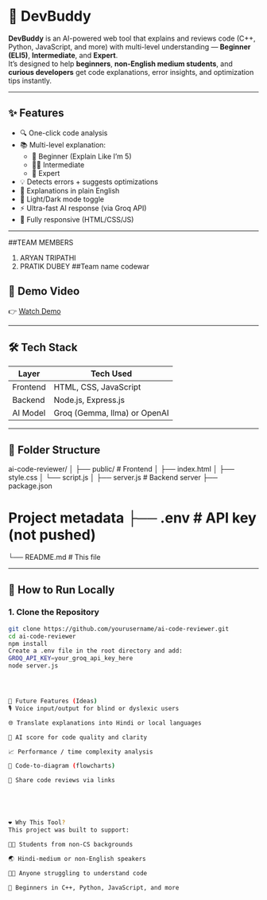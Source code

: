  # 🤖 DevBuddy

**DevBuddy** is an AI-powered web tool that explains and reviews code (C++, Python, JavaScript, and more) with multi-level understanding — **Beginner (ELI5)**, **Intermediate**, and **Expert**.  
It’s designed to help **beginners**, **non-English medium students**, and **curious developers** get code explanations, error insights, and optimization tips instantly.

---

## ✨ Features

- 🔍 One-click code analysis
- 📚 Multi-level explanation:
  - 🧒 Beginner (Explain Like I’m 5)
  - 👨‍🎓 Intermediate
  - 🧠 Expert
- 💡 Detects errors + suggests optimizations
- 💬 Explanations in plain English
- 🎨 Light/Dark mode toggle
- ⚡ Ultra-fast AI response (via Groq API)
- 📱 Fully responsive (HTML/CSS/JS)

---

##TEAM MEMBERS
 1) ARYAN TRIPATHI
  2) PRATIK DUBEY
##Team name
  codewar

## 🎥 Demo Video

👉 [Watch Demo](https://youtu.be/c82sG6FANZk?si=1V4qkt7lm3yxSgMx)  


---

## 🛠 Tech Stack

| Layer      | Tech Used              |
|------------|------------------------|
| Frontend   | HTML, CSS, JavaScript  |
| Backend    | Node.js, Express.js    |
| AI Model   | Groq (Gemma, llma) or OpenAI |

---

## 📁 Folder Structure
ai-code-reviewer/ │ ├── public/ # Frontend │ ├── index.html │ ├── style.css │ └── script.js │ 
├── server.js # Backend server ├── package.json 
# Project metadata ├── .env # API key (not pushed) 
└── README.md # This file

---

## 🚀 How to Run Locally

### 1. Clone the Repository

```bash
git clone https://github.com/yourusername/ai-code-reviewer.git
cd ai-code-reviewer
npm install
Create a .env file in the root directory and add:
GROQ_API_KEY=your_groq_api_key_here
node server.js




🔮 Future Features (Ideas)
🎙 Voice input/output for blind or dyslexic users

🌐 Translate explanations into Hindi or local languages

🧠 AI score for code quality and clarity

📈 Performance / time complexity analysis

📸 Code-to-diagram (flowcharts)

👥 Share code reviews via links





❤️ Why This Tool?
This project was built to support:

👩‍🎓 Students from non-CS backgrounds

🌏 Hindi-medium or non-English speakers

🧑‍💻 Anyone struggling to understand code

👶 Beginners in C++, Python, JavaScript, and more


